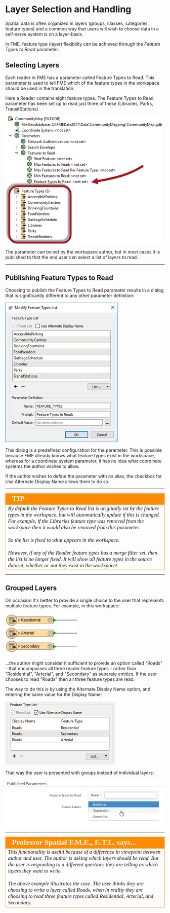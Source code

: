 # Layer Selection and Handling

Spatial data is often organized in layers (groups, classes, categories, feature types) and a common way that users will wish to choose data in a self-serve system is on a layer-basis.

In FME, feature type (layer) flexibility can be achieved through the *Feature Types to Read* parameter.

## Selecting Layers ##

Each reader in FME has a parameter called Feature Types to Read. This parameter is used to tell FME which of the feature types in the workspace should be used in the translation. 

Here a Reader contains eight feature types. The Feature Types to Read parameter has been set up to read just three of these (Libraries, Parks, TransitStations).

![](./Images/Img2.022.FeatureTypesToReadParameter.png)

The parameter can be set by the workspace author, but in most cases it is published to that the end user can select a list of layers to read.

---

## Publishing Feature Types to Read ##

Choosing to publish the Feature Types to Read parameter results in a dialog that is significantly different to any other parameter definition:

![](./Images/Img2.023.FeatureTypesToReadPublishing.png)

This dialog is a predefined configuration for the parameter. This is possible because FME already knows what feature types exist in the workspace, whereas for a coordinate system parameter, it has no idea what coordinate systems the author wishes to allow. 

If the author wishes to define the parameter with an alias, the checkbox for Use Alternate Display Name allows them to do so.

---

<!--Tip Section--> 

<table style="border-spacing: 0px">
<tr>
<td style="vertical-align:middle;background-color:darkorange;border: 2px solid darkorange">
<i class="fa fa-info-circle fa-lg fa-pull-left fa-fw" style="color:white;padding-right: 12px;vertical-align:text-top"></i>
<span style="color:white;font-size:x-large;font-weight: bold;font-family:serif">TIP</span>
</td>
</tr>

<tr>
<td style="border: 1px solid darkorange">
<span style="font-family:serif; font-style:italic; font-size:larger">
By default the Feature Types to Read list is originally set by the feature types in the workspace, but will automatically update if this is changed. For example, if the Libraries feature type was removed from the workspace then it would also be removed from this parameter.
<br><br>So the list is fixed to what appears in the workspace.
<br><br>However, if any of the Reader feature types has a merge filter set, then the list is no longer fixed. It will show all feature types in the source dataset, whether or not they exist in the workspace!
</span>
</td>
</tr>
</table>

---

## Grouped Layers ##

On occasion it's better to provide a single choice to the user that represents multiple feature types. For example, in this workspace:

![](./Images/Img2.024.FeatureTypeGroup.png)

...the author might consider it sufficient to provide an option called "Roads" - that encompasses all three reader feature types - rather than "Residential", "Arterial", and "Secondary" as separate entities. If the user chooses to read "Roads" then all three feature types are read. 

The way to do this is by using the Alternate Display Name option, and entering the same value for the Display Name:

![](./Images/Img2.025.FeatureTypesToReadGroups.png)

That way the user is presented with groups instead of individual layers:

![](./Images/Img2.026.FeatureTypesToReadWeb.png)

---

<!--Person X Says Section-->

<table style="border-spacing: 0px">
<tr>
<td style="vertical-align:middle;background-color:darkorange;border: 2px solid darkorange">
<i class="fa fa-quote-left fa-lg fa-pull-left fa-fw" style="color:white;padding-right: 12px;vertical-align:text-top"></i>
<span style="color:white;font-size:x-large;font-weight: bold;font-family:serif">Professor Spatial F.M.E., E.T.L. says...</span>
</td>
</tr>

<tr>
<td style="border: 1px solid darkorange">
<span style="font-family:serif; font-style:italic; font-size:larger">
This functionality is useful because of a difference in viewpoint between author and user. The author is asking which layers should be read. But the user is responding to a different question: they are telling us which layers they want to write.
<br><br>The above example illustrates the case. The user thinks they are choosing to write a layer called Roads, when in reality they are choosing to read three feature types called Residential, Arterial, and Secondary.
</span>
</td>
</tr>
</table>




